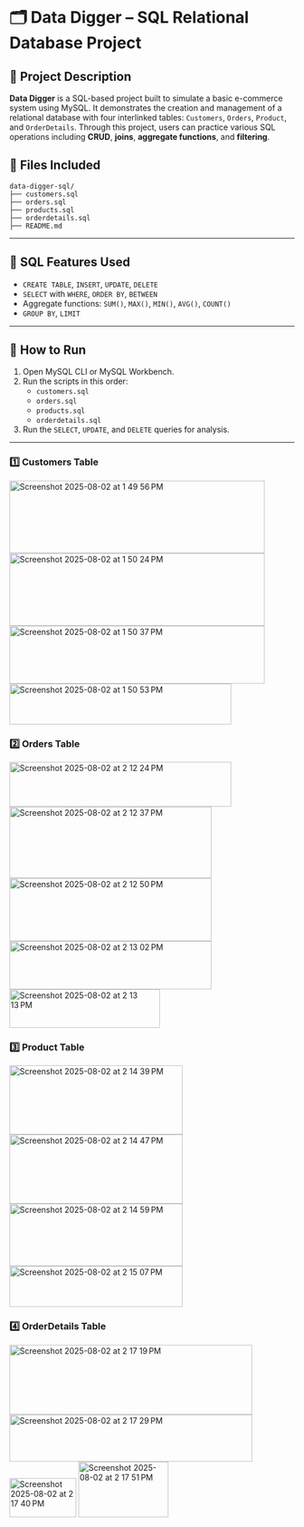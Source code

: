 # 🗂️ Data Digger – SQL Relational Database Project

## 📌 Project Description

**Data Digger** is a SQL-based project built to simulate a basic e-commerce system using MySQL. It demonstrates the creation and management of a relational database with four interlinked tables: `Customers`, `Orders`, `Product`, and `OrderDetails`. Through this project, users can practice various SQL operations including **CRUD**, **joins**, **aggregate functions**, and **filtering**.

## 📂 Files Included

```
data-digger-sql/
├── customers.sql
├── orders.sql
├── products.sql
├── orderdetails.sql
├── README.md
```

---

## 🧠 SQL Features Used

- `CREATE TABLE`, `INSERT`, `UPDATE`, `DELETE`
- `SELECT` with `WHERE`, `ORDER BY`, `BETWEEN`
- Aggregate functions: `SUM()`, `MAX()`, `MIN()`, `AVG()`, `COUNT()`
- `GROUP BY`, `LIMIT`

---

## 🚀 How to Run

1. Open MySQL CLI or MySQL Workbench.
2. Run the scripts in this order:
   - `customers.sql`
   - `orders.sql`
   - `products.sql`
   - `orderdetails.sql`
3. Run the `SELECT`, `UPDATE`, and `DELETE` queries for analysis.

---


### 1️⃣ Customers Table

<img width="451" height="128" alt="Screenshot 2025-08-02 at 1 49 56 PM" src="https://github.com/user-attachments/assets/3d25b60e-0770-44f1-aa61-9401ea487be8" />
<img width="451" height="128" alt="Screenshot 2025-08-02 at 1 50 24 PM" src="https://github.com/user-attachments/assets/57bba2d1-9aa2-49b8-90c0-93f52cafa40f" />
<img width="451" height="102" alt="Screenshot 2025-08-02 at 1 50 37 PM" src="https://github.com/user-attachments/assets/9b83c0fa-97e5-4e9e-b424-ce2f4d8caa2b" />
<img width="392" height="72" alt="Screenshot 2025-08-02 at 1 50 53 PM" src="https://github.com/user-attachments/assets/d2294d46-2455-4ee2-9648-49bb791db8c5" />

### 2️⃣ Orders Table

<img width="392" height="79" alt="Screenshot 2025-08-02 at 2 12 24 PM" src="https://github.com/user-attachments/assets/4bd07395-f480-4f5c-a3e9-007cbb6111b0" />
<img width="357" height="126" alt="Screenshot 2025-08-02 at 2 12 37 PM" src="https://github.com/user-attachments/assets/eeabe54d-910c-4c5a-854c-19ba08b2393d" />
<img width="357" height="111" alt="Screenshot 2025-08-02 at 2 12 50 PM" src="https://github.com/user-attachments/assets/27c1587a-15c0-4a50-9369-861061d46090" />
<img width="357" height="85" alt="Screenshot 2025-08-02 at 2 13 02 PM" src="https://github.com/user-attachments/assets/a7e22279-f30c-486b-83fa-52c245f10f47" />
<img width="266" height="68" alt="Screenshot 2025-08-02 at 2 13 13 PM" src="https://github.com/user-attachments/assets/235de490-01bb-45dd-95d6-4e8946ae64ca" />

### 3️⃣ Product Table

<img width="306" height="122" alt="Screenshot 2025-08-02 at 2 14 39 PM" src="https://github.com/user-attachments/assets/a680e358-b5ff-44e9-8bed-9dae7f679eb2" />
<img width="306" height="122" alt="Screenshot 2025-08-02 at 2 14 47 PM" src="https://github.com/user-attachments/assets/4b368526-0a19-431a-88fa-769c9a828ed4" />
<img width="306" height="110" alt="Screenshot 2025-08-02 at 2 14 59 PM" src="https://github.com/user-attachments/assets/dca82e5b-2255-4670-8a41-2c9692a25e88" />
<img width="306" height="72" alt="Screenshot 2025-08-02 at 2 15 07 PM" src="https://github.com/user-attachments/assets/fa93dbbb-33c3-4169-92f0-57bc81ef600d" />

### 4️⃣ OrderDetails Table

<img width="429" height="123" alt="Screenshot 2025-08-02 at 2 17 19 PM" src="https://github.com/user-attachments/assets/066ff007-530e-46a9-918f-91fbab17304a" />
<img width="429" height="83" alt="Screenshot 2025-08-02 at 2 17 29 PM" src="https://github.com/user-attachments/assets/e8ce54b9-e4fb-4c78-ace8-0b338aa98c99" />
<img width="118" height="69" alt="Screenshot 2025-08-02 at 2 17 40 PM" src="https://github.com/user-attachments/assets/e5bc245d-9c48-4d44-981e-1bcd02eabfd2" />
<img width="159" height="98" alt="Screenshot 2025-08-02 at 2 17 51 PM" src="https://github.com/user-attachments/assets/283071ad-7cd1-4bbd-a11d-5c6fe2a4bdf4" />





